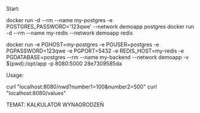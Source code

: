 Start:

docker run -d --rm --name my-postgres -e POSTGRES_PASSWORD='123qwe' --network demoapp postgres
docker run -d --rm --name my-redis --network demoapp redis

docker run -e PGHOST=my-postgres -e PGUSER=postgres -e PGPASSWORD=123qwe -e PGPORT=5432 -e REDIS_HOST=my-redis -e PGDATABASE=postgres --rm --name my-backend --network demoapp -v $(pwd):/opt/app -p 8080:5000 28e7309585da

Usage:

curl "localhost:8080/nwd?number1=100&number2=500"
curl "localhost:8080/values"

TEMAT: KALKULATOR WYNAGRODZEŃ